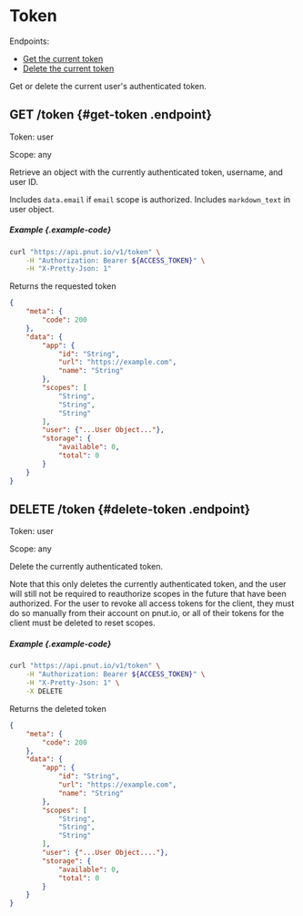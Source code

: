 # Token

Endpoints:

* [Get the current token](#get-token)
* [Delete the current token](#delete-token)

Get or delete the current user's authenticated token.


## <span class="method method-get">GET</span> /token {#get-token .endpoint}

Token: <span class="endpoint-meta">user</span>

Scope: <span class="endpoint-meta">any</span>

Retrieve an object with the currently authenticated token, username, and user ID.

Includes `data.email` if `email` scope is authorized. Includes `markdown_text` in user object.

##### Example {.example-code}

```bash
curl "https://api.pnut.io/v1/token" \
    -H "Authorization: Bearer ${ACCESS_TOKEN}" \
    -H "X-Pretty-Json: 1"
```

Returns the requested token

```json
{
    "meta": {
        "code": 200
    },
    "data": {
        "app": {
            "id": "String",
            "url": "https://example.com",
            "name": "String"
        },
        "scopes": [
            "String",
            "String",
            "String"
        ],
        "user": {"...User Object..."},
        "storage": {
            "available": 0,
            "total": 0
        }
    }
}
```


## <span class="method method-delete">DELETE</span> /token {#delete-token .endpoint}

Token: <span class="endpoint-meta">user</span>

Scope: <span class="endpoint-meta">any</span>

Delete the currently authenticated token.

Note that this only deletes the currently authenticated token, and the user will still not be required to reauthorize scopes in the future that have been authorized. For the user to revoke all access tokens for the client, they must do so manually from their account on pnut.io, or all of their tokens for the client must be deleted to reset scopes.

##### Example {.example-code}

```bash
curl "https://api.pnut.io/v1/token" \
    -H "Authorization: Bearer ${ACCESS_TOKEN}" \
    -H "X-Pretty-Json: 1" \
    -X DELETE
```

Returns the deleted token

```json
{
    "meta": {
        "code": 200
    },
    "data": {
        "app": {
            "id": "String",
            "url": "https://example.com",
            "name": "String"
        },
        "scopes": [
            "String",
            "String",
            "String"
        ],
        "user": {"...User Object...."},
        "storage": {
            "available": 0,
            "total": 0
        }
    }
}
```
